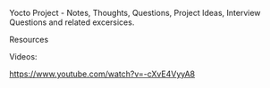 Yocto Project - Notes, Thoughts, Questions, Project Ideas, Interview Questions and related excersices. 



Resources

Videos:

https://www.youtube.com/watch?v=-cXvE4VyyA8
